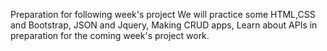 Preparation for following week's project We will practice some HTML,CSS and Bootstrap, JSON and Jquery, Making CRUD apps, Learn about APIs in preparation for the coming week's project work.
